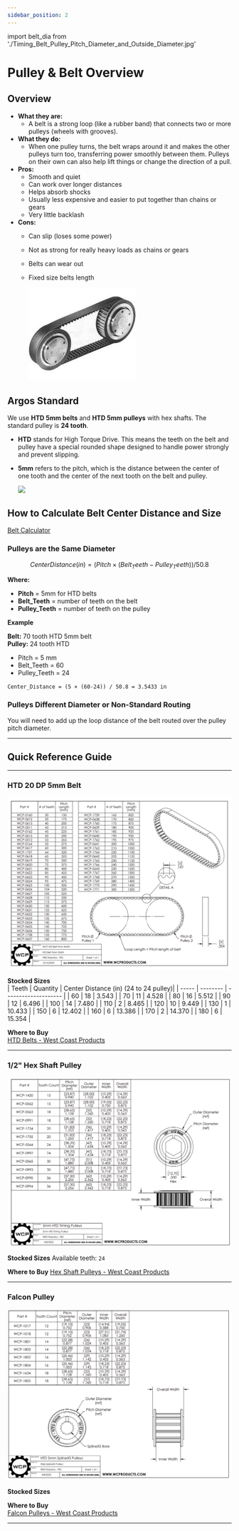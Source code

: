 ```yaml
---
sidebar_position: 2
---
```

import belt_dia from './Timing_Belt_Pulley_Pitch_Diameter_and_Outside_Diameter.jpg'

# Pulley & Belt Overview
## Overview
- **What they are:**
    - A belt is a strong loop (like a rubber band) that connects two or more pulleys (wheels with grooves).
- **What they do:** 
    - When one pulley turns, the belt wraps around it and makes the other pulleys turn too, transferring power smoothly between them. Pulleys on their own can also help lift things or change the direction of a pull.
- **Pros:** 
    - Smooth and quiet
    - Can work over longer distances
    - Helps absorb shocks
    - Usually less expensive and easier to put together than chains or gears
    - Very little backlash
- **Cons:**
    - Can slip (loses some power)
    - Not as strong for really heavy loads as chains or gears
    - Belts can wear out
    - Fixed size belts length

        ![alt text](timing-belt-pulley.jpg)

## Argos Standard 

We use **HTD 5mm belts** and **HTD 5mm pulleys** with hex shafts. The standard pulley is **24 tooth**.

- **HTD** stands for High Torque Drive. This means the teeth on the belt and pulley have a special rounded shape designed to handle power strongly and prevent slipping.
- **5mm** refers to the pitch, which is the distance between the center of one tooth and the center of the next tooth on the belt and pulley.

  <img src={belt_dia} width="400"/>

## How to Calculate Belt Center Distance and Size
[Belt Calculator](https://wcproducts.com/pages/calculator-belt)


### Pulleys are the Same Diameter

```math
Center Distance(in) = (Pitch × (Belt_Teeth - Pulley_Teeth)) / 50.8
```

**Where:**
- **Pitch** = 5mm for HTD belts
- **Belt_Teeth** = number of teeth on the belt
- **Pulley_Teeth** = number of teeth on the pulley

**Example**

**Belt:** 70 tooth HTD 5mm belt  
**Pulley:** 24 tooth HTD

- Pitch = 5 mm
- Belt_Teeth = 60
- Pulley_Teeth = 24

```
Center_Distance = (5 × (60-24)) / 50.8 = 3.5433 in
```

### Pulleys Different Diameter or Non-Standard Routing

You will need to add up the loop distance of the belt routed over the pulley pitch diameter.

---

## Quick Reference Guide 

---

### HTD 20 DP 5mm Belt
![HTD 5mm Belt](Belt.png)

**Stocked Sizes**  
| Teeth | Quantity | Center Distance (in) (24 to 24 pulley)|
| ----- | -------- | -------------------- |
| 60    | 18       | 3.543                |
| 70    | 11       | 4.528                |
| 80    | 16       | 5.512                |
| 90    | 12       | 6.496                |
| 100   | 14       | 7.480                |
| 110   | 2        | 8.465                |
| 120   | 10       | 9.449                |
| 130   | 1        | 10.433               |
| 150   | 6        | 12.402               |
| 160   | 6        | 13.386               |
| 170   | 2        | 14.370               |
| 180   | 6        | 15.354               |

**Where to Buy**  
[HTD Belts - West Coast Products](https://wcproducts.com/collections/belts-chain-gears/products/htd-timing-belts-9mm-width)

---

### 1/2" Hex Shaft Pulley
![1/2 Hex Shaft Pulley](hex_Shaft_1_2_Pulley.png)

**Stocked Sizes**
Available teeth: `24`

**Where to Buy**
[Hex Shaft Pulleys - West Coast Products](https://wcproducts.com/collections/belts-chain-gears/products/htd-timing-pulleys)

---

### Falcon Pulley
![alt text](Falcon_Pulley.png)

**Stocked Sizes**  

**Where to Buy**  
[Falcon Pulleys - West Coast Products](https://wcproducts.com/collections/belts-chain-gears/products/htd-timing-pulleys)

---
